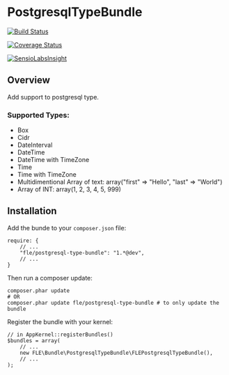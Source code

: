PostgresqlTypeBundle
====================

[![Build Status](https://travis-ci.org/flecomte/PostgresqlTypeBundle.svg)](https://travis-ci.org/flecomte/PostgresqlTypeBundle)

[![Coverage Status](https://coveralls.io/repos/flecomte/PostgresqlTypeBundle/badge.png)](https://coveralls.io/r/flecomte/PostgresqlTypeBundle)

[![SensioLabsInsight](https://insight.sensiolabs.com/projects/74bd7d10-8f45-4cd5-bcdb-5e537d097d89/small.png)](https://insight.sensiolabs.com/projects/74bd7d10-8f45-4cd5-bcdb-5e537d097d89)

Overview
--------

Add support to postgresql type.

### Supported Types:
- Box
- Cidr
- DateInterval
- DateTime
- DateTime with TimeZone
- Time
- Time with TimeZone
- Multidimentional Array of text: array("first" => "Hello", "last" => "World")
- Array of INT: array(1, 2, 3, 4, 5, 999)



Installation
------------

Add the bunde to your `composer.json` file:

```
require: {
    // ...
    "fle/postgresql-type-bundle": "1.*@dev",
    // ...
}
```

Then run a composer update:

```shell
composer.phar update
# OR
composer.phar update fle/postgresql-type-bundle # to only update the bundle
```

Register the bundle with your kernel:

```
// in AppKernel::registerBundles()
$bundles = array(
    // ...
    new FLE\Bundle\PostgresqlTypeBundle\FLEPostgresqlTypeBundle(),
    // ...
);
```
